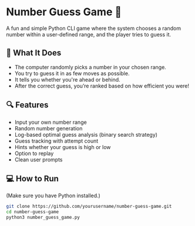 # Number Guess Game 🎲

A fun and simple Python CLI game where the system chooses a random number within a user-defined range, and the player tries to guess it.

## 🧠 What It Does

- The computer randomly picks a number in your chosen range.
- You try to guess it in as few moves as possible.
- It tells you whether you're ahead or behind.
- After the correct guess, you’re ranked based on how efficient you were!

## 🔍 Features
- Input your own number range
- Random number generation
- Log-based optimal guess analysis (binary search strategy)
- Guess tracking with attempt count
- Hints whether your guess is high or low
- Option to replay
- Clean user prompts

## 💻 How to Run
(Make sure you have Python installed.)

```bash
git clone https://github.com/yourusername/number-guess-game.git
cd number-guess-game
python3 number_guess_game.py
